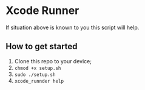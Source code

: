 # Xcode Runner

If situation above is known to you this script will help.

## How to get started

1. Clone this repo to your device;
2. `chmod +x setup.sh`
3. `sudo ./setup.sh`
4. `xcode_runnder help`

